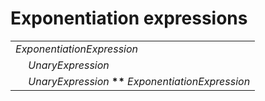 # Exponentiation expressions

<table>
    <tr>
        <td colspan="2"><i>ExponentiationExpression</i></td>
    </tr>
    <tr>
        <td>&nbsp;</td><td><i>UnaryExpression</i></td>
    </tr>
    <tr>
        <td>&nbsp;</td><td><i>UnaryExpression</i> <b>**</b> <i>ExponentiationExpression</i></td>
    </tr>
</table>